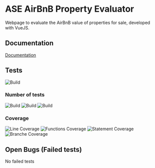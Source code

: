 # ASE AirBnB Property Evaluator

Webpage to evaluate the AirBnB value of properties for sale, developed with VueJS.

## Documentation

[Documentation](https://github.com/johannschwabe/ASEv3/wiki)

## Tests

![Build](https://img.shields.io/badge/Tests-Successfull-brightgreen)

### Number of tests
![Build](https://img.shields.io/badge/Total-2-lightgrey)
![Build](https://img.shields.io/badge/Failing-0-red)
![Build](https://img.shields.io/badge/Passing-2-brightgreen)

### Coverage

![Line Coverage](https://img.shields.io/badge/LineCoverage-13.45-orange)
![Functions Coverage](https://img.shields.io/badge/FunctionsCoverage-10.19-orange)
![Statement Coverage](https://img.shields.io/badge/StatementCoverage-13.45-orange)
![Branche Coverage](https://img.shields.io/badge/BranchCoverage-12.5-orange)

## Open Bugs (Failed tests)

No failed tests
